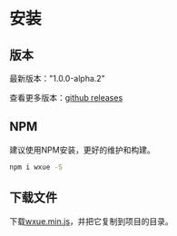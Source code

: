 # 安装
## 版本
最新版本："1.0.0-alpha.2"

查看更多版本：[github releases](https://github.com/kouchao/wxue/releases)

## NPM
建议使用NPM安装，更好的维护和构建。
```sh
npm i wxue -S
```

## 下载文件
下载[wxue.min.js](https://github.com/kouchao/wxue/blob/master/dist/wxue.min.js)，并把它复制到项目的目录。